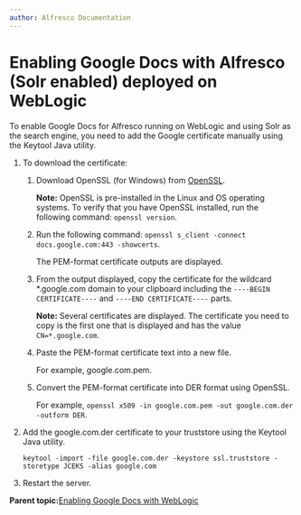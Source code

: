 ```yaml
---
author: Alfresco Documentation
---
```


# Enabling Google Docs with Alfresco \(Solr enabled\) deployed on WebLogic

To enable Google Docs for Alfresco running on WebLogic and using Solr as the search engine, you need to add the Google certificate manually using the Keytool Java utility.

1.  To download the certificate:

    1.  Download OpenSSL \(for Windows\) from [OpenSSL](http://www.openssl.org/related/binaries.html).

        **Note:** OpenSSL is pre-installed in the Linux and OS operating systems. To verify that you have OpenSSL installed, run the following command: `openssl version`.

    2.  Run the following command: `openssl s_client -connect docs.google.com:443 -showcerts`.

        The PEM-format certificate outputs are displayed.

    3.  From the output displayed, copy the certificate for the wildcard \*.google.com domain to your clipboard including the `----BEGIN CERTIFICATE----` and `----END CERTIFICATE----` parts.

        **Note:** Several certificates are displayed. The certificate you need to copy is the first one that is displayed and has the value `CN=*.google.com`.

    4.  Paste the PEM-format certificate text into a new file.

        For example, google.com.pem.

    5.  Convert the PEM-format certificate into DER format using OpenSSL.

        For example, `openssl x509 -in google.com.pem -out google.com.der -outform DER`.

2.  Add the google.com.der certificate to your truststore using the Keytool Java utility.

    ```
    keytool -import -file google.com.der -keystore ssl.truststore -storetype JCEKS -alias google.com
    ```

3.  Restart the server.


**Parent topic:**[Enabling Google Docs with WebLogic](../concepts/Slideshare-Weblogic-integration_overview.md)

